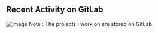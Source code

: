 ## Recent Activity on GitLab
![image](https://user-images.githubusercontent.com/85122502/172135470-bfa2b1e0-20d9-40bc-b2de-017ab84a7358.png)
Note : The projects i work on are stored on GitLab
